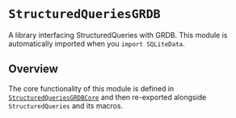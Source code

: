 # ``StructuredQueriesGRDB``

A library interfacing StructuredQueries with GRDB. This module is automatically imported when you
`import SQLiteData`.

## Overview

The core functionality of this module is defined in
[`StructuredQueriesGRDBCore`](structuredqueriesgrdbcore) and then re-exported alongside
`StructuredQueries` and its macros.

